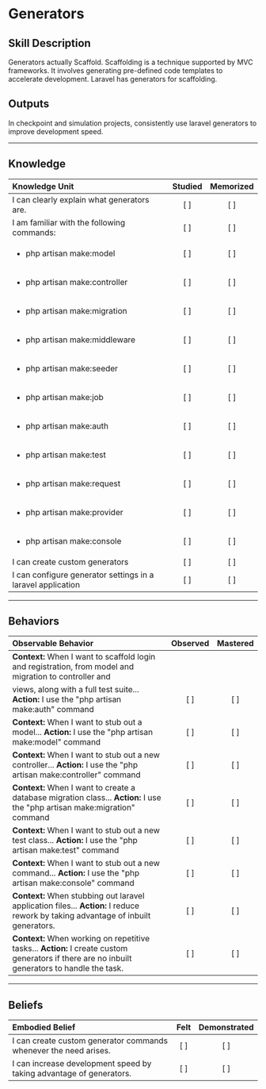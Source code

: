 # Generators

Skill Description
----------

Generators actually Scaffold. Scaffolding is a technique supported by MVC frameworks. It involves generating pre-defined code templates to accelerate development.
Laravel has generators for scaffolding.

Outputs
----------

In checkpoint and simulation projects, consistently use laravel generators to improve development speed.

----------
## **Knowledge**


| Knowledge Unit   |      Studied      | Memorized |
|:-------------|:------------------:|:--------:|
| I can clearly explain what generators are. | [ ] | [ ]  |
| I am familiar with the following commands: | [ ] | [ ]  |
| <ul><li> php artisan make:model | [ ] | [ ]  |
| <ul><li> php artisan make:controller | [ ] | [ ]  |
| <ul><li> php artisan make:migration | [ ] | [ ]  |
| <ul><li> php artisan make:middleware | [ ] | [ ]  |
| <ul><li> php artisan make:seeder | [ ] | [ ]  |
| <ul><li> php artisan make:job | [ ] | [ ]  |
| <ul><li> php artisan make:auth | [ ] | [ ]  |
| <ul><li> php artisan make:test | [ ] | [ ]  |
| <ul><li> php artisan make:request | [ ] | [ ]  |
| <ul><li> php artisan make:provider | [ ] | [ ]  |
| <ul><li> php artisan make:console | [ ] | [ ]  |
| I can create custom generators | [ ] | [ ]  |
| I can configure generator settings in a laravel application | [ ] | [ ]  |


----------


## **Behaviors**

| Observable Behavior   |      Observed      | Mastered |
|:-------------|:------------------:|:--------:|
| **Context:** When I want to scaffold login and registration, from model and migration to controller and
    views, along with a full test suite... **Action:** I use the "php artisan make:auth" command | [ ] | [ ]  |
| **Context:** When I want to stub out a model... **Action:** I use the "php artisan make:model" command | [ ] | [ ]  |
| **Context:** When I want to stub out a new controller... **Action:** I use the "php artisan make:controller" command | [ ] | [ ]  |
| **Context:** When I want to create a database migration class... **Action:** I use the "php artisan make:migration" command | [ ] | [ ]  |
| **Context:** When I want to stub out a new test class... **Action:** I use the "php artisan make:test" command | [ ] | [ ]  |
| **Context:** When I want to stub out a new command... **Action:** I use the "php artisan make:console" command | [ ] | [ ]  |
| **Context:** When stubbing out laravel application files... **Action:** I reduce rework by taking advantage of inbuilt generators. | [ ] | [ ]  |
| **Context:** When working on repetitive tasks... **Action:** I create custom generators if there are no inbuilt generators to handle the task. | [ ] | [ ]  |



----------


## **Beliefs**


| Embodied Belief   |      Felt      | Demonstrated |
|:-------------|:------------------:|:--------:|
| I can create custom generator commands whenever the need arises. | [ ] | [ ]  |
| I can increase development speed by taking advantage of generators. | [ ] | [ ]  |
